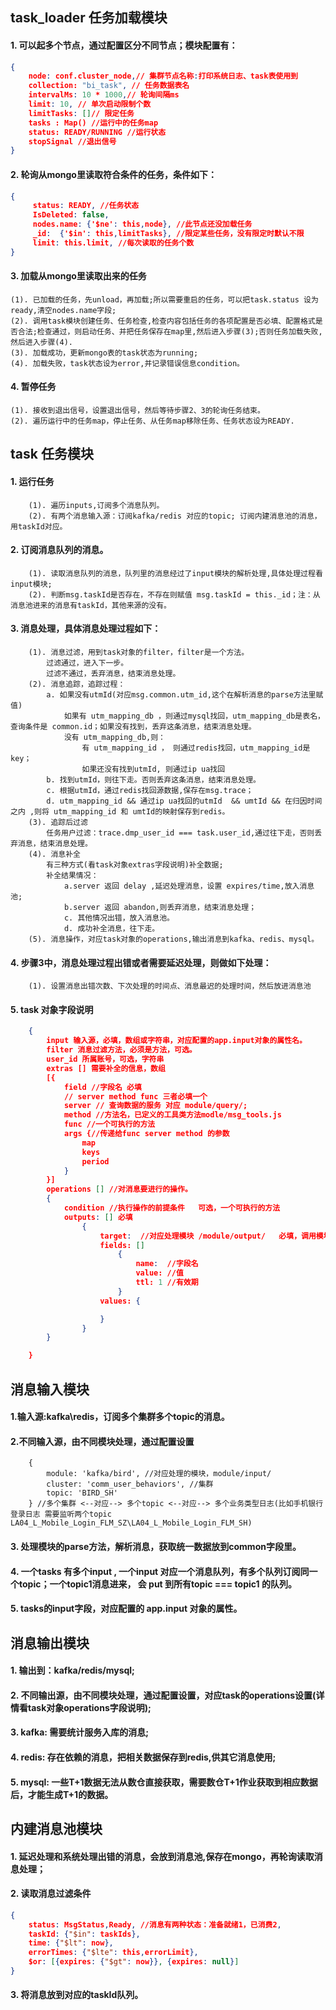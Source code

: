 ## task_loader 任务加载模块
#### 1. 可以起多个节点，通过配置区分不同节点；模块配置有：
```json
{
	node: conf.cluster_node,// 集群节点名称:打印系统日志、task表使用到
	collection: "bi_task", // 任务数据表名
	intervalMs: 10 * 1000,// 轮询间隔ms
	limit: 10, // 单次启动限制个数
	limitTasks: []// 限定任务
	tasks : Map() //运行中的任务map
	status: READY/RUNNING //运行状态
	stopSignal //退出信号
}
```
#### 2. 轮询从mongo里读取符合条件的任务，条件如下：
```json
{
	 status: READY, //任务状态
	 IsDeleted: false, 
	 nodes.name: {'$ne': this,node}, //此节点还没加载任务
	 _id:  {'$in': this,limitTasks}, //限定某些任务，没有限定时默认不限
	 limit: this.limit, //每次读取的任务个数
}
```
#### 3. 加载从mongo里读取出来的任务
	(1). 已加载的任务，先unload，再加载;所以需要重启的任务，可以把task.status 设为ready,清空nodes.name字段;
	(2). 调用task模块创建任务、任务检查,检查内容包括任务的各项配置是否必填、配置格式是否合法;检查通过，则启动任务、并把任务保存在map里,然后进入步骤(3);否则任务加载失败,然后进入步骤(4).
	(3). 加载成功，更新mongo表的task状态为running;
	(4). 加载失败，task状态设为error,并记录错误信息condition。
#### 4. 暂停任务
	(1). 接收到退出信号，设置退出信号，然后等待步骤2、3的轮询任务结束。
	(2). 遍历运行中的任务map，停止任务、从任务map移除任务、任务状态设为READY.

## task 任务模块
#### 1. 运行任务
		(1). 遍历inputs,订阅多个消息队列。
		(2). 有两个消息输入源：订阅kafka/redis 对应的topic; 订阅内建消息池的消息，用taskId对应。
#### 2. 订阅消息队列的消息。
		(1). 读取消息队列的消息，队列里的消息经过了input模块的解析处理,具体处理过程看input模块;
		(2). 判断msg.taskId是否存在，不存在则赋值 msg.taskId = this._id；注：从消息池进来的消息有taskId，其他来源的没有。
#### 3. 消息处理，具体消息处理过程如下：
		(1). 消息过滤，用到task对象的filter，filter是一个方法。
			过滤通过，进入下一步。
			过滤不通过，丢弃消息，结束消息处理。
		(2). 消息追踪，追踪过程：
			a. 如果没有utmId(对应msg.common.utm_id,这个在解析消息的parse方法里赋值)
				如果有 utm_mapping_db ，则通过mysql找回，utm_mapping_db是表名，查询条件是 common.id；如果没有找到，丢弃这条消息，结束消息处理。
				没有 utm_mapping_db,则：
					有 utm_mapping_id ， 则通过redis找回，utm_mapping_id是key；
					如果还没有找到utmId, 则通过ip ua找回
			b. 找到utmId，则往下走。否则丢弃这条消息，结束消息处理。
			c. 根据utmId，通过redis找回源数据,保存在msg.trace；
			d. utm_mapping_id && 通过ip ua找回的utmId  && umtId && 在归因时间之内 ,则将 utm_mapping_id 和 umtId的映射保存到redis。
		(3). 追踪后过滤
			任务用户过滤：trace.dmp_user_id === task.user_id,通过往下走，否则丢弃消息，结束消息处理。
		(4). 消息补全
			有三种方式(看task对象extras字段说明)补全数据;
			补全结果情况：
				a.server 返回 delay ,延迟处理消息，设置 expires/time,放入消息池;
				b.server 返回 abandon,则丢弃消息，结束消息处理；
				c. 其他情况出错，放入消息池。
				d. 成功补全消息，往下走。
		(5). 消息操作，对应task对象的operations,输出消息到kafka、redis、mysql。
#### 4. 步骤3中，消息处理过程出错或者需要延迟处理，则做如下处理：
		(1). 设置消息出错次数、下次处理的时间点、消息最迟的处理时间，然后放进消息池
#### 5. task 对象字段说明
```json
	{
		input 输入源，必填，数组或字符串，对应配置的app.input对象的属性名。
		filter 消息过滤方法，必须是方法，可选。
		user_id 所属账号，可选，字符串
		extras [] 需要补全的信息，数组
		[{
			field //字段名	必填
			// server method func 三者必填一个
			server // 查询数据的服务 对应 module/query/;
			method //方法名，已定义的工具类方法modle/msg_tools.js
			func //一个可执行的方法
			args {//传递给func server method 的参数
				map
				keys
				period
			}
		}]
		operations [] //对消息要进行的操作。
		{
			condition //执行操作的前提条件	可选，一个可执行的方法
			outputs: [] 必填
				{
					target:  //对应处理模块 /module/output/	必填，调用模块的do 方法输出消息。
					fields: []
						{
							name:  //字段名
							value: //值
							ttl: 1 //有效期
						}
					values: {

					}
				}
		}

	}
```
## 消息输入模块
#### 1.输入源:kafka\redis，订阅多个集群多个topic的消息。
#### 2.不同输入源，由不同模块处理，通过配置设置
		{
            module: 'kafka/bird', //对应处理的模块，module/input/
            cluster: 'comm_user_behaviors', //集群
            topic: 'BIRD_SH'
        } //多个集群 <--对应--> 多个topic <--对应--> 多个业务类型日志(比如手机银行登录日志 需要监听两个topic LA04_L_Mobile_Login_FLM_SZ\LA04_L_Mobile_Login_FLM_SH)
#### 3. 处理模块的parse方法，解析消息，获取统一数据放到common字段里。
#### 4. 一个tasks 有多个input , 一个input 对应一个消息队列，有多个队列订阅同一个topic；一个topic1消息进来， 会 put 到所有topic === topic1 的队列。
#### 5. tasks的input字段，对应配置的 app.input 对象的属性。

## 消息输出模块
#### 1. 输出到：kafka/redis/mysql;
#### 2. 不同输出源，由不同模块处理，通过配置设置，对应task的operations设置(详情看task对象operations字段说明);
#### 3. kafka: 需要统计服务入库的消息;
#### 4. redis: 存在依赖的消息，把相关数据保存到redis,供其它消息使用;
#### 5. mysql: 一些T+1数据无法从数仓直接获取，需要数仓T+1作业获取到相应数据后，才能生成T+1的数据。


## 内建消息池模块
#### 1. 延迟处理和系统处理出错的消息，会放到消息池,保存在mongo，再轮询读取消息处理；
#### 2. 读取消息过滤条件
```json 
{
	status: MsgStatus,Ready, //消息有两种状态：准备就绪1，已消费2,
	taskId: {"$in": taskIds},
	time: {"$lt": now},
	errorTimes: {"$lte": this,errorLimit},
	$or: [{expires: {"$gt": now}}, {expires: null}]
}
```
#### 3. 将消息放到对应的taskId队列。
